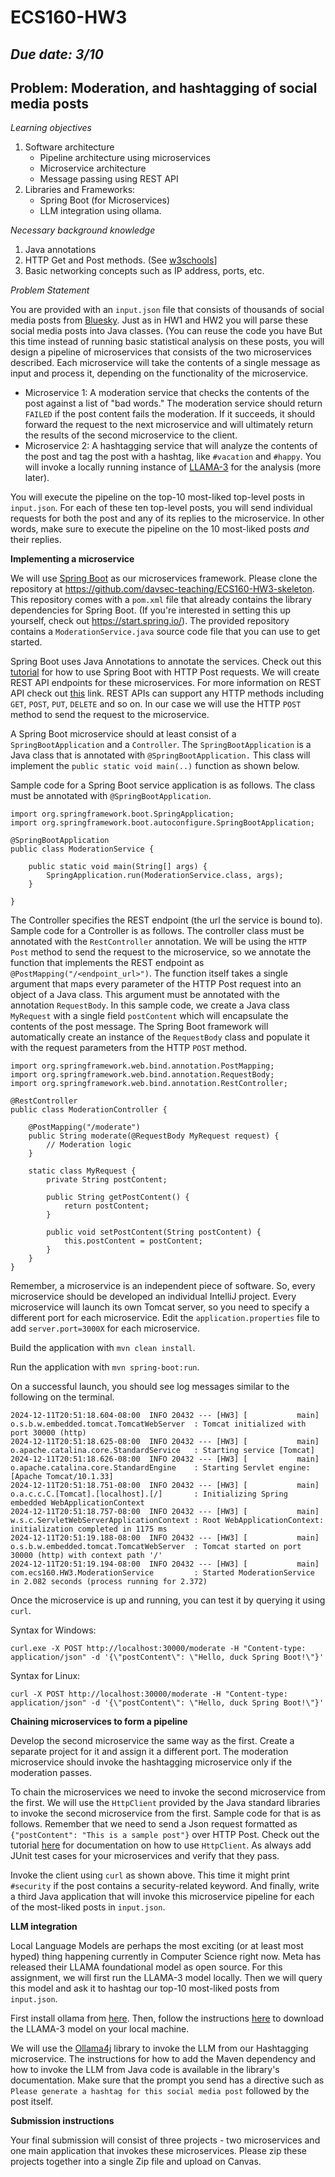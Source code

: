 # ECS160-HW3

## _Due date: 3/10_
## Problem: Moderation, and hashtagging of social media posts

_Learning objectives_
1. Software architecture
   - Pipeline architecture using microservices
   - Microservice architecture
   - Message passing using REST API
3. Libraries and Frameworks:
   - Spring Boot (for Microservices)
   - LLM integration using ollama.

_Necessary background knowledge_
1. Java annotations
2. HTTP Get and Post methods. (See [w3schools](https://www.w3schools.com/tags/ref_httpmethods.asp)]
3. Basic networking concepts such as IP address, ports, etc.

_Problem Statement_

You are provided with an `input.json` file that consists of thousands of social media posts from [Bluesky](www.bsky.app). Just as in HW1 and HW2 you will parse these social media posts into Java classes. (You can reuse the code you have 
But this time instead of running basic statistical analysis on these posts, you will design a pipeline of microservices that consists of the two microservices described. Each microservice will take the contents of a single message as input and process it,
depending on the functionality of the microservice.

- Microservice 1: A moderation service that checks the contents of the post against a list of "bad words." The moderation service should return `FAILED` if the post content fails the moderation. If it succeeds, it should forward the request to the next microservice and will ultimately return the
results of the second microservice to the client.
- Microservice 2: A hashtagging service that will analyze the contents of the post and tag the post with a hashtag, like `#vacation` and `#happy`. You will invoke a locally running instance of [LLAMA-3](https://www.llama.com/) for the analysis (more later).

You will execute the pipeline on the top-10 most-liked top-level posts in `input.json`. For each of these ten top-level posts, you will send individual requests for both the post and any of its replies to the microservice. In other words, make sure to execute the pipeline on the 10 most-liked posts _and_ their replies.

**Implementing a microservice**

We will use [Spring Boot](https://spring.io/projects/spring-boot) as our microservices framework. Please clone the repository at https://github.com/davsec-teaching/ECS160-HW3-skeleton. This repository comes with
a `pom.xml` file that already contains the library dependencies for Spring Boot. (If you're interested in setting this up yourself, check out https://start.spring.io/). The provided repository contains a `ModerationService.java` source code file that you can use to get started. 

Spring Boot uses Java Annotations to annotate the services. Check out this
[tutorial](https://codecrunch.org/creating-a-post-and-get-request-springboot-ff6e82a5d46b) for how to use Spring Boot 
with HTTP Post requests. 
We will create REST API endpoints for these microservices. For more information on REST API check out [this](https://www.redhat.com/en/topics/api/what-is-a-rest-api) link. 
REST APIs can support any HTTP methods including `GET`, `POST`, `PUT`, `DELETE` and so on. In our case we will use the HTTP `POST` method to send the request to the microservice.

A Spring Boot microservice should at least consist of a `SpringBootApplication` and a `Controller`. The `SpringBootApplication` is a Java class that is annotated with `@SpringBootApplication.` 
This class will implement the `public static void main(..)` function as shown below. 

Sample code for a Spring Boot service application is as follows. The class must be annotated with `@SpringBootApplication`. 
```
import org.springframework.boot.SpringApplication;
import org.springframework.boot.autoconfigure.SpringBootApplication;

@SpringBootApplication
public class ModerationService {

	public static void main(String[] args) {
		SpringApplication.run(ModerationService.class, args);
	}

}
```

The Controller specifies the REST endpoint (the url the service is bound to). Sample code for a Controller is as follows. The controller class must be annotated with the `RestController` annotation. We will be using the `HTTP Post` method to send the request to the microservice, so we annotate the function that implements the REST endpoint
as `@PostMapping("/<endpoint_url>")`. The function itself takes a single argument that maps every parameter of the HTTP Post request into an object of a Java class. This argument must be annotated with the annotation `RequestBody`.
In this sample code, we create a Java class `MyRequest` with a single field `postContent` which
will encapsulate the contents of the post message. The Spring Boot framework will automatically create an instance of the `RequestBody` class and populate it with the request parameters from the HTTP `POST` method.

````
import org.springframework.web.bind.annotation.PostMapping;
import org.springframework.web.bind.annotation.RequestBody;
import org.springframework.web.bind.annotation.RestController;

@RestController
public class ModerationController {

    @PostMapping("/moderate")
    public String moderate(@RequestBody MyRequest request) {
        // Moderation logic
    }

    static class MyRequest {
        private String postContent;

        public String getPostContent() {
            return postContent;
        }

        public void setPostContent(String postContent) {
            this.postContent = postContent;
        }
    }
}
````

Remember, a microservice is an independent piece of software. So, every microservice should be developed an individual IntelliJ project. Every microservice will launch its own Tomcat server, so you need to specify a different port for each microservice. 
Edit the `application.properties` file to add `server.port=3000X` for each microservice. 

Build the application with `mvn clean install`.

Run the application with `mvn spring-boot:run`. 

On a successful launch, you should see log messages similar to the following on the terminal.

````
2024-12-11T20:51:18.604-08:00  INFO 20432 --- [HW3] [           main] o.s.b.w.embedded.tomcat.TomcatWebServer  : Tomcat initialized with port 30000 (http)
2024-12-11T20:51:18.625-08:00  INFO 20432 --- [HW3] [           main] o.apache.catalina.core.StandardService   : Starting service [Tomcat]
2024-12-11T20:51:18.626-08:00  INFO 20432 --- [HW3] [           main] o.apache.catalina.core.StandardEngine    : Starting Servlet engine: [Apache Tomcat/10.1.33]
2024-12-11T20:51:18.751-08:00  INFO 20432 --- [HW3] [           main] o.a.c.c.C.[Tomcat].[localhost].[/]       : Initializing Spring embedded WebApplicationContext
2024-12-11T20:51:18.757-08:00  INFO 20432 --- [HW3] [           main] w.s.c.ServletWebServerApplicationContext : Root WebApplicationContext: initialization completed in 1175 ms
2024-12-11T20:51:19.188-08:00  INFO 20432 --- [HW3] [           main] o.s.b.w.embedded.tomcat.TomcatWebServer  : Tomcat started on port 30000 (http) with context path '/'
2024-12-11T20:51:19.194-08:00  INFO 20432 --- [HW3] [           main] com.ecs160.HW3.ModerationService         : Started ModerationService in 2.082 seconds (process running for 2.372)
````

Once the microservice is up and running, you can test it by querying it using `curl`. 

Syntax for Windows:

```
curl.exe -X POST http://localhost:30000/moderate -H "Content-type: application/json" -d '{\"postContent\": \"Hello, duck Spring Boot!\"}'
```

Syntax for Linux:
```Linux
curl -X POST http://localhost:30000/moderate -H "Content-type: application/json" -d '{\"postContent\": \"Hello, duck Spring Boot!\"}'
```

**Chaining microservices to form a pipeline**

Develop the second microservice the same way as the first. Create a separate project for it and assign it a different port. The moderation microservice should invoke the hashtagging microservice only if the moderation passes.

To chain the microservices we need to invoke the second microservice from the first. We will use the `HttpClient` provided by the Java standard libraries to invoke the second microservice from the first. Sample code
for that is as follows. Remember that we need to send a Json request formatted as `{"postContent": "This is a sample post"}` over HTTP Post. Check out the tutorial [here](https://openjdk.org/groups/net/httpclient/intro.html) for documentation on how to use `HttpClient`. As always add JUnit test cases for your microservices and verify that they pass.

Invoke the client using `curl` as shown above. This time it might print `#security` if the post contains a security-related keyword. And finally, write a third Java application that will invoke this microservice
pipeline for each of the most-liked posts in `input.json`.

**LLM integration**

Local Language Models are perhaps the most exciting (or at least most hyped) thing happening currently in Computer Science right now. Meta has released their LLAMA foundational model as open source. For this assignment, we will first 
run the LLAMA-3 model locally. Then we will query this model and ask it to hashtag our top-10 most-liked posts from `input.json`. 

First install ollama from [here](https://ollama.com/download). 
Then, follow the instructions [here](https://github.com/ollama/ollama?tab=readme-ov-file#quickstart) to download the LLAMA-3 model on your local machine. 

We will use the [Ollama4j](https://ollama4j.github.io) library to invoke the LLM from our Hashtagging microservice. The instructions for how to add the Maven dependency and how to invoke the LLM from Java code is available in the library's documentation. Make sure that the prompt you send has a directive such as `Please generate a hashtag for this social media post` followed by the post itself.

**Submission instructions**

Your final submission will consist of three projects - two microservices and one main application that invokes these microservices. Please zip these projects together into a single Zip file and upload on Canvas. 
